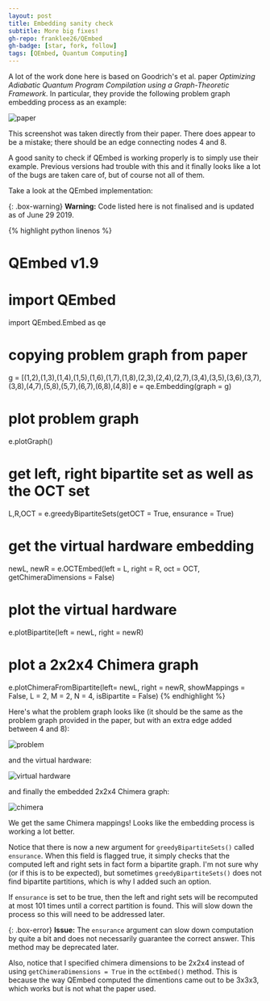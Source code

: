 ```yaml
---
layout: post
title: Embedding sanity check
subtitle: More big fixes!
gh-repo: franklee26/QEmbed
gh-badge: [star, fork, follow]
tags: [QEmbed, Quantum Computing]
---
```


A lot of the work done here is based on Goodrich's et al. paper *Optimizing Adiabatic Quantum Program Compilation using a Graph-Theoretic Framework*. In particular, they provide the following problem graph embedding process as an example:

![paper](https://i.imgur.com/NZbX3Ne.png)

This screenshot was taken directly from their paper. There does appear to be a mistake; there should be an edge connecting nodes 4 and 8. 

A good sanity to check if QEmbed is working properly is to simply use their example. Previous versions had trouble with this and it finally looks like a lot of the bugs are taken care of, but of course not all of them.

Take a look at the QEmbed implementation: 

{: .box-warning}
**Warning:** Code listed here is not finalised and is updated as of June 29 2019.

{% highlight python linenos %}
# QEmbed v1.9
# import QEmbed
import QEmbed.Embed as qe 

# copying problem graph from paper
g = [(1,2),(1,3),(1,4),(1,5),(1,6),(1,7),(1,8),(2,3),(2,4),(2,7),(3,4),(3,5),(3,6),(3,7),(3,8),(4,7),(5,8),(5,7),(6,7),(6,8),(4,8)]
e = qe.Embedding(graph = g)

# plot problem graph
e.plotGraph()

# get left, right bipartite set as well as the OCT set
L,R,OCT = e.greedyBipartiteSets(getOCT = True, ensurance = True)

# get the virtual hardware embedding
newL, newR = e.OCTEmbed(left = L, right = R, oct = OCT, getChimeraDimensions = False)

# plot the virtual hardware
e.plotBipartite(left = newL, right = newR)

# plot a 2x2x4 Chimera graph
e.plotChimeraFromBipartite(left= newL, right = newR, showMappings = False, L = 2, M = 2, N = 4, isBipartite = False)
{% endhighlight %}

Here's what the problem graph looks like (it should be the same as the problem graph provided in the paper, but with an extra edge added between 4 and 8):

![problem](https://i.imgur.com/yTUMj7j.png)

and the virtual hardware:

![virtual hardware](https://i.imgur.com/NUWuPl3.png)

and finally the embedded 2x2x4 Chimera graph:

![chimera](https://i.imgur.com/71jwpbt.png)

We get the same Chimera mappings! Looks like the embedding process is working a lot better.

Notice that there is now a new argument for `greedyBipartiteSets()` called `ensurance`. When this field is flagged true, it simply checks that the computed left and right sets in fact form a bipartite graph. I'm not sure why (or if this is to be expected), but sometimes `greedyBipartiteSets()` does not find bipartite partitions, which is why I added such an option. 

If `ensurance` is set to be true, then the left and right sets will be recomputed at most 101 times until a correct partition is found. This will slow down the process so this will need to be addressed later.

{: .box-error}
**Issue:** The `ensurance` argument can slow down computation by quite a bit and does not necessarily guarantee the correct answer. This method may be deprecated later.

Also, notice that I specified chimera dimensions to be 2x2x4 instead of using `getChimeraDimensions = True` in the `octEmbed()` method. This is because the way QEmbed computed the dimentions came out to be 3x3x3, which works but is not what the paper used.